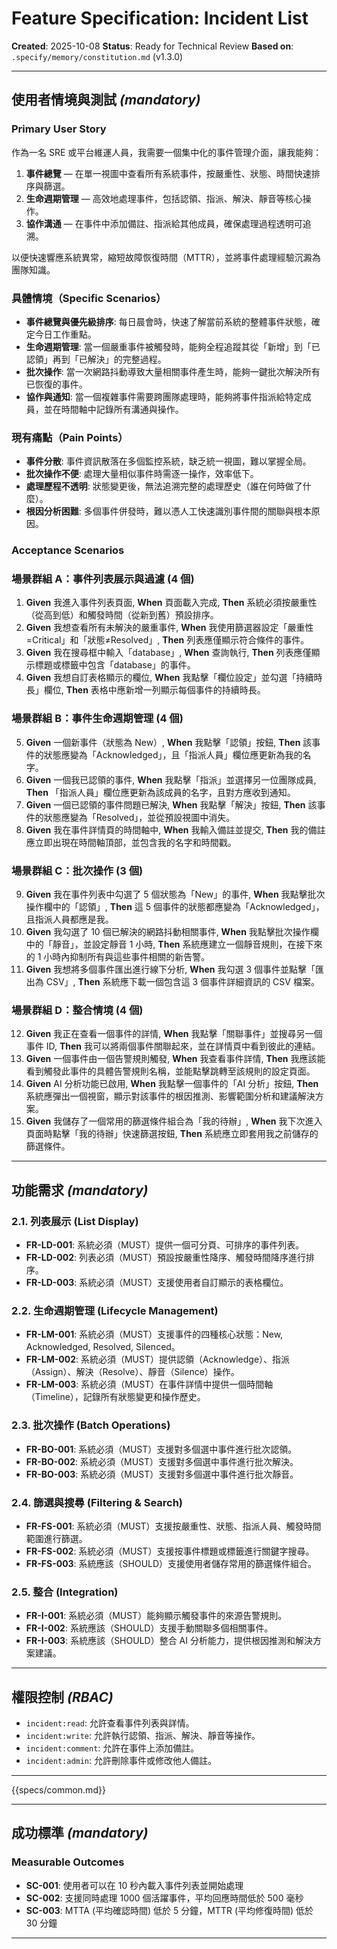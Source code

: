 # Feature Specification: Incident List

**Created**: 2025-10-08
**Status**: Ready for Technical Review
**Based on**: `.specify/memory/constitution.md` (v1.3.0)

---

## 使用者情境與測試 *(mandatory)*

### Primary User Story

作為一名 SRE 或平台維運人員，我需要一個集中化的事件管理介面，讓我能夠：
1.  **事件總覽** — 在單一視圖中查看所有系統事件，按嚴重性、狀態、時間快速排序與篩選。
2.  **生命週期管理** — 高效地處理事件，包括認領、指派、解決、靜音等核心操作。
3.  **協作溝通** — 在事件中添加備註、指派給其他成員，確保處理過程透明可追溯。

以便快速響應系統異常，縮短故障恢復時間（MTTR），並將事件處理經驗沉澱為團隊知識。

### 具體情境（Specific Scenarios）
- **事件總覽與優先級排序**: 每日晨會時，快速了解當前系統的整體事件狀態，確定今日工作重點。
- **生命週期管理**: 當一個嚴重事件被觸發時，能夠全程追蹤其從「新增」到「已認領」再到「已解決」的完整過程。
- **批次操作**: 當一次網路抖動導致大量相關事件產生時，能夠一鍵批次解決所有已恢復的事件。
- **協作與通知**: 當一個複雜事件需要跨團隊處理時，能夠將事件指派給特定成員，並在時間軸中記錄所有溝通與操作。

### 現有痛點（Pain Points）
- **事件分散**: 事件資訊散落在多個監控系統，缺乏統一視圖，難以掌握全局。
- **批次操作不便**: 處理大量相似事件時需逐一操作，效率低下。
- **處理歷程不透明**: 狀態變更後，無法追溯完整的處理歷史（誰在何時做了什麼）。
- **根因分析困難**: 多個事件併發時，難以憑人工快速識別事件間的關聯與根本原因。

### Acceptance Scenarios

### 場景群組 A：事件列表展示與過濾 (4 個)
1.  **Given** 我進入事件列表頁面, **When** 頁面載入完成, **Then** 系統必須按嚴重性（從高到低）和觸發時間（從新到舊）預設排序。
2.  **Given** 我想查看所有未解決的嚴重事件, **When** 我使用篩選器設定「嚴重性=Critical」和「狀態≠Resolved」, **Then** 列表應僅顯示符合條件的事件。
3.  **Given** 我在搜尋框中輸入「database」, **When** 查詢執行, **Then** 列表應僅顯示標題或標籤中包含「database」的事件。
4.  **Given** 我想自訂表格顯示的欄位, **When** 我點擊「欄位設定」並勾選「持續時長」欄位, **Then** 表格中應新增一列顯示每個事件的持續時長。

### 場景群組 B：事件生命週期管理 (4 個)
5.  **Given** 一個新事件（狀態為 New）, **When** 我點擊「認領」按鈕, **Then** 該事件的狀態應變為「Acknowledged」，且「指派人員」欄位應更新為我的名字。
6.  **Given** 一個我已認領的事件, **When** 我點擊「指派」並選擇另一位團隊成員, **Then** 「指派人員」欄位應更新為該成員的名字，且對方應收到通知。
7.  **Given** 一個已認領的事件問題已解決, **When** 我點擊「解決」按鈕, **Then** 該事件的狀態應變為「Resolved」，並從預設視圖中消失。
8.  **Given** 我在事件詳情頁的時間軸中, **When** 我輸入備註並提交, **Then** 我的備註應立即出現在時間軸頂部，並包含我的名字和時間戳。

### 場景群組 C：批次操作 (3 個)
9.  **Given** 我在事件列表中勾選了 5 個狀態為「New」的事件, **When** 我點擊批次操作欄中的「認領」, **Then** 這 5 個事件的狀態都應變為「Acknowledged」，且指派人員都應是我。
10. **Given** 我勾選了 10 個已解決的網路抖動相關事件, **When** 我點擊批次操作欄中的「靜音」，並設定靜音 1 小時, **Then** 系統應建立一個靜音規則，在接下來的 1 小時內抑制所有與這些事件相關的新告警。
11. **Given** 我想將多個事件匯出進行線下分析, **When** 我勾選 3 個事件並點擊「匯出為 CSV」, **Then** 系統應下載一個包含這 3 個事件詳細資訊的 CSV 檔案。

### 場景群組 D：整合情境 (4 個)
12. **Given** 我正在查看一個事件的詳情, **When** 我點擊「關聯事件」並搜尋另一個事件 ID, **Then** 我可以將兩個事件關聯起來，並在詳情頁中看到彼此的連結。
13. **Given** 一個事件由一個告警規則觸發, **When** 我查看事件詳情, **Then** 我應該能看到觸發此事件的具體告警規則名稱，並能點擊跳轉至該規則的設定頁面。
14. **Given** AI 分析功能已啟用, **When** 我點擊一個事件的「AI 分析」按鈕, **Then** 系統應彈出一個視窗，顯示對該事件的根因推測、影響範圍分析和建議解決方案。
15. **Given** 我儲存了一個常用的篩選條件組合為「我的待辦」, **When** 我下次進入頁面時點擊「我的待辦」快速篩選按鈕, **Then** 系統應立即套用我之前儲存的篩選條件。

---

## 功能需求 *(mandatory)*

### 2.1. 列表展示 (List Display)
- **FR-LD-001**: 系統必須（MUST）提供一個可分頁、可排序的事件列表。
- **FR-LD-002**: 列表必須（MUST）預設按嚴重性降序、觸發時間降序進行排序。
- **FR-LD-003**: 系統必須（MUST）支援使用者自訂顯示的表格欄位。

### 2.2. 生命週期管理 (Lifecycle Management)
- **FR-LM-001**: 系統必須（MUST）支援事件的四種核心狀態：New, Acknowledged, Resolved, Silenced。
- **FR-LM-002**: 系統必須（MUST）提供認領（Acknowledge）、指派（Assign）、解決（Resolve）、靜音（Silence）操作。
- **FR-LM-003**: 系統必須（MUST）在事件詳情中提供一個時間軸（Timeline），記錄所有狀態變更和操作歷史。

### 2.3. 批次操作 (Batch Operations)
- **FR-BO-001**: 系統必須（MUST）支援對多個選中事件進行批次認領。
- **FR-BO-002**: 系統必須（MUST）支援對多個選中事件進行批次解決。
- **FR-BO-003**: 系統必須（MUST）支援對多個選中事件進行批次靜音。

### 2.4. 篩選與搜尋 (Filtering & Search)
- **FR-FS-001**: 系統必須（MUST）支援按嚴重性、狀態、指派人員、觸發時間範圍進行篩選。
- **FR-FS-002**: 系統必須（MUST）支援按事件標題或標籤進行關鍵字搜尋。
- **FR-FS-003**: 系統應該（SHOULD）支援使用者儲存常用的篩選條件組合。

### 2.5. 整合 (Integration)
- **FR-I-001**: 系統必須（MUST）能夠顯示觸發事件的來源告警規則。
- **FR-I-002**: 系統應該（SHOULD）支援手動關聯多個相關事件。
- **FR-I-003**: 系統應該（SHOULD）整合 AI 分析能力，提供根因推測和解決方案建議。

---

## 權限控制 *(RBAC)*

- `incident:read`: 允許查看事件列表與詳情。
- `incident:write`: 允許執行認領、指派、解決、靜音等操作。
- `incident:comment`: 允許在事件上添加備註。
- `incident:admin`: 允許刪除事件或修改他人備註。

---

{{specs/common.md}}

---

## 成功標準 *(mandatory)*

### Measurable Outcomes

- **SC-001**: 使用者可以在 10 秒內載入事件列表並開始處理
- **SC-002**: 支援同時處理 1000 個活躍事件，平均回應時間低於 500 毫秒
- **SC-003**: MTTA (平均確認時間) 低於 5 分鐘，MTTR (平均修復時間) 低於 30 分鐘

---
